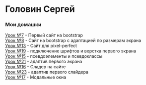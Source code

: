 # Головин Сергей
### Мои домашки 

[Урок №7](https://gsa21076.github.io/project%207/src/ "Bootstrap") - Первый сайт на bootstrap  
[Урок №8](https://gsa21076.github.io/project-8/src/ "Bootstrap") - Сайт на bootstrap с адаптацией по размерам экрана  
[Урок №13](https://gsa21076.github.io/project-13/src/ "Pixel Perfect") - Сайт для pixel-perfect  
[Урок №19](https://gsa21076.github.io/main-project/src/ "main 5/2") - подключение шрифтов и верстка первого экрана  
[Урок №15](https://gsa21076.github.io/project-15/ "hover") - псевдоэлементы и псевдоклассы  
[Урок №21](https://gsa21076.github.io/main-project/src/ "main 5/3") - адаптив первого экрана  
[Урок №16](https://gsa21076.github.io/project-16/src/ "Slider") - Сладер на сайте  
[Урок №23](https://gsa21076.github.io/main-project/src/ "main 5/4") - адаптив первого слайдера  
[Урок №17](https://gsa21076.github.io/bootstrap/ "Modal-window") - Модальные окна 






